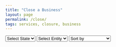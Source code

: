 ```yaml
---
title: "Close a Business"
layout: page
permalink: /close/
tags: services, closure, business
---
```


<link rel="stylesheet" href="{{ '/assets/css/pricing.css' | relative_url }}">

<!-- Dropdown Menus -->
<div class="filter-box">
    <select id="state-select">
        <option value="">Select State</option>
        <option value="new-york">New York</option>
        <!-- Add more states as needed -->
    </select>
    <select id="entity-select">
        <option value="">Select Entity</option>
        <!-- Add more entities as needed -->
    </select>
    <select id="sort-select">
        <option value="">Sort by</option>
        <option value="price-asc">Price: Low to High</option>
        <option value="price-desc">Price: High to Low</option>
        <option value="name-asc">Name: A to Z</option>
        <option value="name-desc">Name: Z to A</option>
    </select>
</div>

<div class="pricing-container" id="pricing-container">
    <!-- Pricing cards will be dynamically populated here -->
</div>

<script>
    function loadProducts(state, entity) {
        fetch(`/data/products/${state}.json`)
            .then(response => response.json())
            .then(products => {
                let filteredProducts = products.filter(product => product.category === 'Closure');
                
                if (entity) {
                    filteredProducts = filteredProducts.filter(product => product.entity.toLowerCase() === entity.toLowerCase());
                }
                
                sortProducts(filteredProducts);
                document.getElementById('pricing-container').innerHTML = ''; // Clear existing cards
                filteredProducts.forEach(createCard);
            })
            .catch(error => console.error('Error loading products:', error));
    }

    function sortProducts(products) {
        const sortOption = document.getElementById('sort-select').value;
        switch (sortOption) {
            case 'price-asc':
                products.sort((a, b) => parseFloat(a.price.slice(1)) - parseFloat(b.price.slice(1)));
                break;
            case 'price-desc':
                products.sort((a, b) => parseFloat(b.price.slice(1)) - parseFloat(a.price.slice(1)));
                break;
            case 'name-asc':
                products.sort((a, b) => a.service.localeCompare(b.service));
                break;
            case 'name-desc':
                products.sort((a, b) => b.service.localeCompare(a.service));
                break;
        }
    }

    function createCard(item) {
        const card = document.createElement('div');
        card.className = 'pricing-card';
        card.innerHTML = `
            <div class="entity-box">${item.entity}</div>
            <a href="${item.link}" class="service-icon">
                <img src="${item.image}" alt="${item.service} icon">
            </a>
            <h2>${item.service}</h2>
            <p>${item.description}</p>
            <div class="price">${item.price}</div>
            <a href="${item.link}" class="cta-button">${item.ctaText}</a>
        `;
        document.getElementById('pricing-container').appendChild(card);
    }

    function populateEntityDropdown(state) {
        fetch(`/data/products/${state}.json`)
            .then(response => response.json())
            .then(products => {
                const entitySelect = document.getElementById('entity-select');
                entitySelect.innerHTML = '<option value="">Select Entity</option>'; // Clear existing options
                const entities = [...new Set(products.map(product => product.entity))];
                entities.forEach(entity => {
                    const option = document.createElement('option');
                    option.value = entity.toLowerCase();
                    option.textContent = entity;
                    entitySelect.appendChild(option);
                });
            })
            .catch(error => console.error('Error loading entities:', error));
    }

    document.getElementById('state-select').addEventListener('change', function() {
        const state = this.value;
        if (state) {
            populateEntityDropdown(state);
            const entity = document.getElementById('entity-select').value;
            loadProducts(state, entity);
        }
    });

    document.getElementById('entity-select').addEventListener('change', function() {
        const entity = this.value;
        const state = document.getElementById('state-select').value;
        if (state) {
            loadProducts(state, entity);
        }
    });

    document.getElementById('sort-select').addEventListener('change', function() {
        const state = document.getElementById('state-select').value;
        const entity = document.getElementById('entity-select').value;
        if (state) {
            loadProducts(state, entity);
        }
    });
</script>
